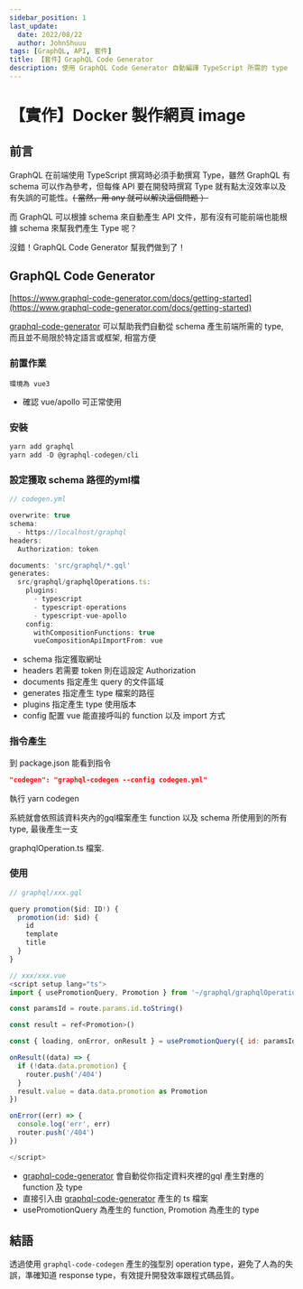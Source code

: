 ```yaml
---
sidebar_position: 1
last_update:
  date: 2022/08/22
  author: JohnShuuu
tags: [GraphQL, API, 套件]
title: 【套件】GraphQL Code Generator
description: 使用 GraphQL Code Generator 自動編譯 TypeScript 所需的 type
---
```

# 【實作】Docker 製作網頁 image

## 前言

GraphQL 在前端使用 TypeScript 撰寫時必須手動撰寫 Type，雖然 GraphQL 有 schema 可以作為參考，但每條 API 要在開發時撰寫 Type 就有點太沒效率以及有失誤的可能性。~~( 當然，用 any 就可以解決這個問題 ）~~

而 GraphQL 可以根據 schema 來自動產生 API 文件，那有沒有可能前端也能根據 schema 來幫我們產生 Type 呢？

沒錯！GraphQL Code Generator 幫我們做到了！

## GraphQL Code Generator

[https://www.graphql-code-generator.com/docs/getting-started](https://www.graphql-code-generator.com/docs/getting-started)

[graphql-code-generator](https://www.graphql-code-generator.com/) 可以幫助我們自動從 schema 產生前端所需的 type, 而且並不局限於特定語言或框架, 相當方便

### 前置作業

`環境為 vue3 `

- 確認 vue/apollo 可正常使用

### 安裝

```jsx
yarn add graphql
yarn add -D @graphql-codegen/cli
```

### 設定獲取 schema 路徑的yml檔

```jsx
// codegen.yml

overwrite: true
schema: 
  - https://localhost/graphql
headers:
  Authorization: token

documents: 'src/graphql/*.gql'
generates:
  src/graphql/graphqlOperations.ts:
    plugins:
      - typescript
      - typescript-operations
      - typescript-vue-apollo
    config:
      withCompositionFunctions: true
      vueCompositionApiImportFrom: vue
```

- schema 指定獲取網址
- headers 若需要 token 則在這設定 Authorization
- documents 指定產生 query 的文件區域
- generates 指定產生 type 檔案的路徑
- plugins 指定產生 type 使用版本
- config 配置 vue 能直接呼叫的 function 以及 import 方式

### 指令產生

到 package.json 能看到指令

```json
"codegen": "graphql-codegen --config codegen.yml"
```

執行 yarn codegen

系統就會依照該資料夾內的gql檔案產生 function 以及 schema 所使用到的所有 type, 最後產生一支

graphqlOperation.ts 檔案.

### 使用

```jsx
// graphql/xxx.gql

query promotion($id: ID!) {
  promotion(id: $id) {
    id
    template
    title
  }
}
```

```js title="程式碼範例"
// xxx/xxx.vue
<script setup lang="ts">
import { usePromotionQuery, Promotion } from '~/graphql/graphqlOperations'

const paramsId = route.params.id.toString()

const result = ref<Promotion>()

const { loading, onError, onResult } = usePromotionQuery({ id: paramsId })

onResult((data) => {
  if (!data.data.promotion) {
    router.push('/404')
  }
  result.value = data.data.promotion as Promotion
})

onError((err) => {
  console.log('err', err)
  router.push('/404')
})

</script>
```

- [graphql-code-generator](https://www.graphql-code-generator.com/) 會自動從你指定資料夾裡的gql 產生對應的function 及 type
- 直接引入由 [graphql-code-generator](https://www.graphql-code-generator.com/) 產生的 ts 檔案
- usePromotionQuery 為產生的 function, Promotion 為產生的 type

## 結語

透過使用 `graphql-code-codegen` 產生的強型別 operation type，避免了人為的失誤，準確知道 response type，有效提升開發效率跟程式碼品質。